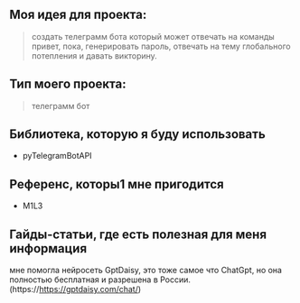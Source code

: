 ## Моя идея для проекта:
> создать телеграмм бота который может отвечать на команды привет, пока, генерировать пароль, отвечать на тему глобального потепления и давать викторину.
## Тип моего проекта:
> телеграмм бот

## Библиотека, которую я буду использовать
- pyTelegramBotAPI


## Референс, которы1 мне пригодится
- M1L3


## Гайды-статьи, где есть полезная для меня информация
мне помогла нейросеть GptDaisy, это тоже самое что ChatGpt, но она полностью бесплатная и разрешена в России.(https://https://gptdaisy.com/chat/)